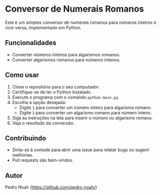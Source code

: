 # Conversor de Numerais Romanos

Este é um simples conversor de numerais romanos para números inteiros e vice-versa, implementado em Python.

## Funcionalidades

- Converter números inteiros para algarismos romanos.
- Converter algarismos romanos para números inteiros.

## Como usar

1. Clone o repositório para o seu computador.
2. Certifique-se de ter o Python instalado.
3. Execute o programa com o comando `python main.py`.
4. Escolha a opção desejada:
   - Digite `1` para converter um número inteiro para algarismo romano.
   - Digite `2` para converter um algarismo romano para número inteiro.
5. Siga as instruções na tela para inserir o número ou algarismo romano.
6. Veja o resultado da conversão.

## Contribuindo

- Sinta-se à vontade para abrir uma issue para relatar bugs ou sugerir melhorias.
- Pull requests são bem-vindos.

## Autor

Pedro Noah (https://github.com/pedro-noah/)



